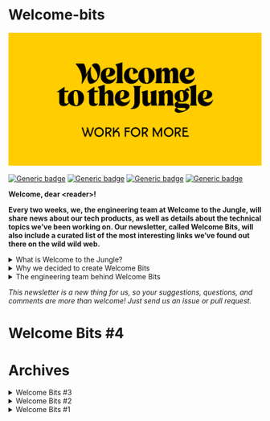 # Welcome-bits

![Logo](logo_yellow_WTTJ.jpg)

[![Generic badge](https://img.shields.io/badge/Type-Newsletter-red)](https://medium.com/wttj-tech)
[![Generic badge](https://img.shields.io/badge/Frequency-Biweekly-blue)](https://medium.com/wttj-tech)
[![Generic badge](https://img.shields.io/badge/Open%20tech%20positions-3-green)](https://www.welcometothejungle.com/en/companies/wttj/jobs) 
[![Generic badge](https://img.shields.io/badge/Engineering%20blog%20articles-6-yellow)](https://medium.com/wttj-tech) 


**Welcome, dear \<reader>!**

**Every two weeks, we, the engineering team at Welcome to the Jungle, will share news about our tech products, as well as details about the technical topics we’ve been working on. Our newsletter, called Welcome Bits, will also include a curated list of the most interesting links we’ve found out there on the wild wild web.**

<details>
<summary>What is Welcome to the Jungle?</summary>
<p>

<a href="https://www.welcometothejungle.com/en">Welcome to the Jungle</a> is building the new experience at work. We use content and technology to transform every step of the employee experience, to help companies offer a better, more human experience in the workplace.</p>
</details>

<details>
<summary>Why we decided to create Welcome Bits</summary>
<p>
  
Learning and sharing knowledge is part of the engineering team’s DNA. For example, since Welcome to the Jungle launched, sessions called Jungle Labs have been organized each month so that developers in the team can spend one day away from their daily tasks to learn new stuff, grow technically, and share it all with the rest of the team (which is not always an easy exercise for the shyest among us).

So it seemed obvious to us that we should extend this learning and sharing experience to the outside world—meaning you, dear readers. And we hope you will enjoy reading about what we’ve discovered as much as we enjoy writing about it!</p>
</details>

<details>
<summary>The engineering team behind Welcome Bits</summary>
<p>
  
The team is currently made up of 14 developers, but we’re part of a bigger team called (no prizes for guessing) “the tech team,” which also encompasses product, data, design and QA people.

Welcome to the Jungle is based in Paris, France, but 65% of us are working in full remote mode, which means that some of us can code while enjoying a beautiful view of the mountains or ocean.

The engineering team is composed of back-end, full-stack, and front-end developers, as well as one DevOps engineer and one head of engineering. We are working with Elixir, Ruby, and React JS, among other technologies (you can check <a href="https://www.welcometothejungle.com/fr/companies/wttj/tech">our full stack</a> for more details).

If you want to know more about our team, and the tech team in general, take a look at <a href="https://youtu.be/9QAV5r-sFhI">the filmed interview with Kevin</a>, our beloved CTO.</p>
</details>

*This newsletter is a new thing for us, so your suggestions, questions, and comments are more than welcome! Just send us an issue or pull request.*

# Welcome Bits #4

# Archives

<details>
  
<summary>Welcome Bits #3</summary>

# Welcome Bits #3

## Bits of learning

“SQL is not that CRUD”

> We recently discovered a new function on PostgreSQL that allowed us to solve an issue we were having a hard time with. It’s the LAG function, which allows access to the data of the previous row, or the row before the previous row, and so on. Not sounding all that useful, right? But it really was! We were getting some duplicate entries on our database for movements between columns in a Trello-like board that allows recruiters to change the status of applicants. It wasn’t possible to use the “created at” data, as the duplicates were not created at the same date and time. But thanks to the LAG function, we were able to identify the movements that had the same previous movements, which allowed us to spot the duplicates. Who knows which unknown PostgreSQL function could help us fix our next issue?

*Bastien, back-end developer*

## Bits of curation

1. [Le refactoring le plus difficile de ma carrière (FR)](https://www.youtube.com/watch?v=TiRoge93H0o)

> Coding can become irrelevant when it starts affecting your health. In this talk, Jérôme Petazzoni shares his experience of suffering burnout. It’s a good reminder for all engineers that coding, and work in general, isn’t everything in life, no matter how passionate you are about it. (English subtitles are available on YouTube for non-French speakers—click on settings, then subtitles, then choose auto-translate.)

*Shawarma, head of engineering*

2. [New AI-Based Image Auto-Crop Algorithm Sticks to the Subject](https://cloudinary.com/blog/new_ai_based_image_auto_crop_algorithm_sticks_to_the_subject)

> A promising SaaS tool from Cloudinary that auto-crops images. We are currently looking for a way to manage image cropping for a feature that will alternate portrait and landscape images in one of our products. The Cloudinary solution is definitely one that we plan to have a closer look at and we will share our feedback in the newsletter, so stay tuned!

*Bastien, back-end developer*

3. [Fast Elixir](https://github.com/devonestes/fast-elixir)

> When it comes to performance, it’s always nice to have someone else doing the dirty work for you and benchmarking all the methods to see which is fastest. Well, here is the benchmarking tool for Elixir!

*Shawarma, head of engineering*

4. [CodeTour](https://github.com/microsoft/codetour)

> With 70 percent of our engineering team working fully remotely, we are currently looking for ways to improve the onboarding process of our developers. It looks like this Visual Studio Code extension could be something that will help us—and newcomers—by allowing us to create a guided tour of our main codebases!

*Samuel, back-end developer*

5. [Signs of triviality](https://www.netmeister.org/blog/email.html)

> Email validation at its finest! This is a good link to bookmark whenever you need to double-check that you have defined the right rules to apply when validating an email address that someone has entered on a form.

*Shawarma, head of engineering*

## Bits of exploration

### Project management with Jira (and Jira only)

At WTTJ, the tech teams are currently using both Trello and Jira as project management tools. Jira is used by other teams to report issues and request new features, while Trello is used by the tech teams to manage prioritization and follow up on these issues and features. So, yes, we pay both licenses. And yes, we manually import tickets from Jira to Trello every day.

But some of us are true Jira believers. We were convinced that Jira alone could fit our needs and even help us to improve our monitoring (which is quite basic in Trello at the moment). So we built a board in Jira and compared it to Trello to make our point. An important thing to note is that we chose [team-managed projects](https://support.atlassian.com/jira-software-cloud/docs/get-started-with-team-managed-projects/), as they offer more flexibility and are easier to manage than company-managed projects.

Here are the results: the strengths and limitations of Jira compared to Trello.

#### Strengths
- Jira’s features are the same as 90 percent of Trello’s features
- Epics can be managed without add-ons or workarounds
- It’s easy to get an overview of the project and provide visibility of the road map for the team
- It’s possible to manage sub-tasks, which are easier to manage than comments in Trello
- It’s possible to manage your backlog outside the board, which makes the board clearer and easier to read, and helps you to focus on what needs to be done first
- It provides access to the history of releases, independently of the board
- Several metrics and charts are available
- You are able to flag a ticket in a board
- It is easy to filter your board by epic, label, or assignee

#### Limitations
- It’s not possible to manage multiple assignees under one ticket
- Tags cannot be colored

So, as you have probably guessed, Jira won. After the presentation, three tech teams decided to migrate their projects to Jira. But this came with two conditions: First, the project needs to be mature enough. And second, we advise you to choose team-managed projects, as it allows your team to be autonomous when it comes to configuration.

## Bits of good vibes

Stéphane, our full-stack lead developer, contributed to [the latest release of Bamboo](https://github.com/thoughtbot/bamboo/pull/591), an open-source project that allows developers to use emails for Elixir. He worked on adding the ability to define interceptors for a given mailer, which can either be used to prevent emails from going out or to modify email data such as subject in a single place. Giving back to the open-source community is something that is very important to us and we definitely want to be able to contribute more in the future.

## Bits of jobs

There are currently 3 open positions in the engineering team:

[Engineering manager](https://www.welcometothejungle.com/en/companies/wttj/jobs/engineering-manager_paris)

[Full-Stack developer (Elixir, Ruby, React JS)](https://www.welcometothejungle.com/en/companies/wttj/jobs/full-stack-developer-ruby-elixir-react-js_paris)

[Back-end developer (Elixir, Ruby)](https://www.welcometothejungle.com/en/companies/wttj/jobs/backend-developer-ruby-elixir_paris_WTTJ_9MP4PxM)

If you have any questions about the positions, send us an issue or pull request!

Thanks for reading. As we’ve said, please don’t hesitate to open an issue or pull request for any questions or comments you might have about the newsletter or one of the job vacancies. We will answer you as soon as we can.
  
</details>

<details>
  
<summary>Welcome Bits #2</summary>
  
# Welcome Bits #2

## Bits of learning

"Be aware of how your users use your site"

> We noticed recently that we were getting a significant number of errors logged to Sentry, where we log all our front-end errors, with `SecurityError: Blocked a frame with origin “https://www.welcometothejungle.com” from accessing a cross-origin frame.`. Although Sentry is great at giving stacktraces including basic user interactions, we didn’t have much more to go on. After a bit of digging we found that it only surfaced in the Facebook in-app browser when users were trying to log in via LinkedIn. Our LinkedIn login implementation opened a popup window (as many sites do) with the LinkedIn login page so as not to disturb the user’s flow. Unfortunately, you can’t open popups in the Facebook browser or other apps that use an iOS WebView meaning anyone that opened a link in Facebook to one of our articles or job listings and then tried to log in ended up with a blank page and nowhere to go. Mildly frustrating to say the least. We’ve since changed the user flow so login/signup all happens in the same window. It’s slightly disruptive to the user experience — but much less disruptive than a blank page.

*Robert, full-stack developer*

## Bits of curation

1. [Before You memo()](https://overreacted.io/before-you-memo/) 

> A useful article by Dan Abramov that details two different techniques you can use in React instead of the memo() function. We’ve tried them both at WTTJ and they really helped to optimize performance.

*Mick, front-end developer*


2. [Strong Migrations](https://github.com/ankane/strong_migrations) 

> An interesting tool to use with projects, this detects issues during database migrations and is useful for the good practices its readme contains. Some serious issues we’ve encountered in the past would definitely have been avoided if we’d had this tool!

*Clément, back-end developer*


3. [Odyssey Design System](https://odyssey.okta.design)

> Odyssey is a new open-source project from Okta that provides users with a design system. Its UI includes lots of components related to sign-in and sign-up, as you would expect given what Okta’s business is, and there’s a strong focus on accessibility.

*Shawarma, head of engineering*


4. [The fire at OVH](https://twitter.com/olesovhcom/status/1369478732247932929?s=19)

> Millions of websites in France have been disrupted by the fire that broke out at OVH’s Strasbourg data center on March 10. It was a terrible event that should remind engineering teams everywhere how important it is to be prepared for the worst happening.

*Stéphane, full-stack lead developer*


5. [Flowchart.fun](https://flowchart.fun/ )

> Flowchart.fun is a really simple open-source tool for creating flowcharts from text and exporting them in various formats.

*Shawarma, head of engineering*

## Bits of good vibes

On March 17, our full-stack lead developer Stéphane became the proud father of Peio. Congratulations, Stéphane!

## Bits of jobs
There are currently 3 open positions in the engineering team:

[Engineering manager](https://www.welcometothejungle.com/en/companies/wttj/jobs/engineering-manager_paris)

[Full-Stack developer (Elixir, Ruby, React JS)](https://www.welcometothejungle.com/en/companies/wttj/jobs/full-stack-developer-ruby-elixir-react-js_paris)

[Back-end developer (Elixir, Ruby)](https://www.welcometothejungle.com/en/companies/wttj/jobs/backend-developer-ruby-elixir_paris_WTTJ_9MP4PxM)

If you have any questions about the positions, send us an issue or pull request!

Thanks for reading. As we’ve said, please don’t hesitate to open an issue or pull request for any questions or comments you might have about the newsletter or one of the job vacancies. We will answer you as soon as we can.

</details>

<details>
  
<summary>Welcome Bits #1</summary>

# Welcome Bits #1

## Bits of learning

"Optimizing your database the right way is never a waste of time"

> Over the past couple of weeks, we have been experiencing 40-plus million IOPS on some of our databases. Our first instinct was to check if any microservice was responsible for the high throughput, then we investigated AWS replicas, and finally we went after all the releases made in the past 6 months to look for any breaking change. But the answer to our performance issues was not there. So we started to look closer at the databases. We identified a lack of optimization and relevant indexes, and started to log slow queries and use pghero. After a few optimizations, we managed to halve the IOPS on our main database!

*Thomas, head of engineering*

## Bits of curation

1. [Pomerium](https://github.com/pomerium/pomerium) 

> A promising tool that could help us install a VPN to access our preproduction environment. Currently, we have to use multiple logins and passwords to access it, which is painful, and since some of my teammates have dynamic public IPs, we can’t filter on the IPs either. Pomerium seems more comprehensive than OpenVPN, which requires you to install additional tools to be able to manage identity aspects and policy access, and it has a Kubernetes API proxy.

*Charles, DevOps, security and back-end engineer*


2. [The styled-components happy path](https://www.joshwcomeau.com/css/styled-components/) 

> An article by Josh Comeau about the best practices for styled-components. I really like his blog posts about React and CSS because they are good quality, simple, and interactive. This one details the different ways you can lighten and simplify CSS files thanks to CSS variables and a single source of styles.

*François, front-end developer*


3. [Crypto-mining attack in my GitHub actions through Pull Request](https://dev.to/thibaultduponchelle/the-github-action-mining-attack-through-pull-request-2lmc)

> Unfortunately, attacks carried out on GitHub purely for personal benefit, like the one detailed in this article, and spam pull requests seem to be becoming more and more frequent. In addition to being contrary to open-source philosophy, this behavior also increases open-source maintainers’ fatigue, which can end up leading to burn-out. This is a real issue!

*Maxime, back-end developer*


4. [Numerical Elixir and Elixir XLA bindings for CPU/GPU/TPU](https://github.com/elixir-nx/nx)

> A very interesting first step to opening the Elixir language to machine learning and scientific calculations in a project led by José Valim himself and Sean Moriarity.

*Stéphane, full-stack lead developer*


5. [A performance dashboard for Postgres](https://github.com/ankane/pghero)

> We started using Pghero at the beginning of the year because we were encountering performance issues with some of our PostgreSQL databases. This library is great because it suggests indexes based on our queries and helps us to detect index overrides. It’s been really helpful!

*Sébastien, full-stack developer*


## Bits of exploration

### Visual testing using the Cypress plugin

The team has recently spent some time exploring visual testing, as we would like to implement it on the [Welcome UI](https://github.com/WTTJ/welcome-ui) design system. More specifically, we would like to be able to visually test the displayed components on the Welcome UI documentation, knowing that components can occur on different documentation pages.

We chose to test the [Cypress plugin](https://docs.cypress.io/guides/tooling/visual-testing.html#Functional-vs-visual-testing), which allows us to automatize the visual tests. 

Here is our condensed feedback about the Cypress plugin:

#### Strengths
- Free of charge
- Easy implementation
- Unit snapshots of components
- Web browsers and screen-resolution sensitive

#### Limitations
- Too sensitive: 
Comparison is done pixel by pixel, so the results are sometimes random. A threshold could be implemented to reduce the sensibility, but it could hide true anomalies.
- Limited debugging:
Differential snapshots are useful to indicate that there is an issue, but they are not clear enough to help with the analysis of the difference.

#### A concrete example with the breadcrumb component
- A visual test is executed for each line of the table, followed by the application design being modified:

![Screenshot](screenshot_test_cypress_plugin.png)

- Here is a snapshot of when a difference in the text of the breadcrumb component is found:

![Snapshot](snapshot_cypress_plugin_diff.png)

### API documentation using [GitBook](https://www.gitbook.com)

The team is currently searching for the most efficient way to create API documentation and has been putting GitBook through its paces to see if it is the answer.

#### Strengths
- Git-like versioning of the API
- Global documentation (API and tech documents, app setup, knowledge, and so on)
- Nice UI
- Easy to set up

#### Limitations
- A lot of small UI/UX bugs
- We didn’t find a way to set up a base_url for all the endpoints

#### The GitBook web UI

![Screenshot](GitBook_web_UI.png)

## Bits of good vibes

Our open-source customizable design system with React styled-components, styled-system and reakit, called [Welcome UI](https://github.com/WTTJ/welcome-ui), just reached 253 stars on GitHub! Don’t hold back from using it and/or contributing.

## Bits of jobs

There are currently 4 open positions in the engineering team:

[Engineering manager](https://www.welcometothejungle.com/en/companies/wttj/jobs/engineering-manager_paris)

[Full-Stack developer (Elixir, Ruby, React JS)](https://www.welcometothejungle.com/en/companies/wttj/jobs/full-stack-developer-ruby-elixir-react-js_paris)

[Back-end developer (Elixir, Ruby)](https://www.welcometothejungle.com/en/companies/wttj/jobs/backend-developer-ruby-elixir_paris_WTTJ_9MP4PxM)

[Front-end developer (React JS, CSS-in-JS)](https://www.welcometothejungle.com/en/companies/wttj/jobs/frontend-developer-react-js-css-in-js_paris)

If you have any questions about the positions, send us an issue or pull request!

Thanks for reading. As we’ve said, please don’t hesitate to open an issue or pull request for any questions or comments you might have about the newsletter or one of the job vacancies. We will answer you as soon as we can.

</details>

